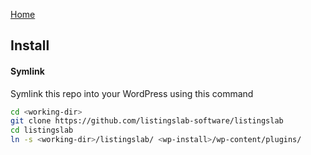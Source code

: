[Home](../README.md)
## Install

#### Symlink 

Symlink this repo into your WordPress using this command

```bash
cd <working-dir>
git clone https://github.com/listingslab-software/listingslab
cd listingslab
ln -s <working-dir>/listingslab/ <wp-install>/wp-content/plugins/
```